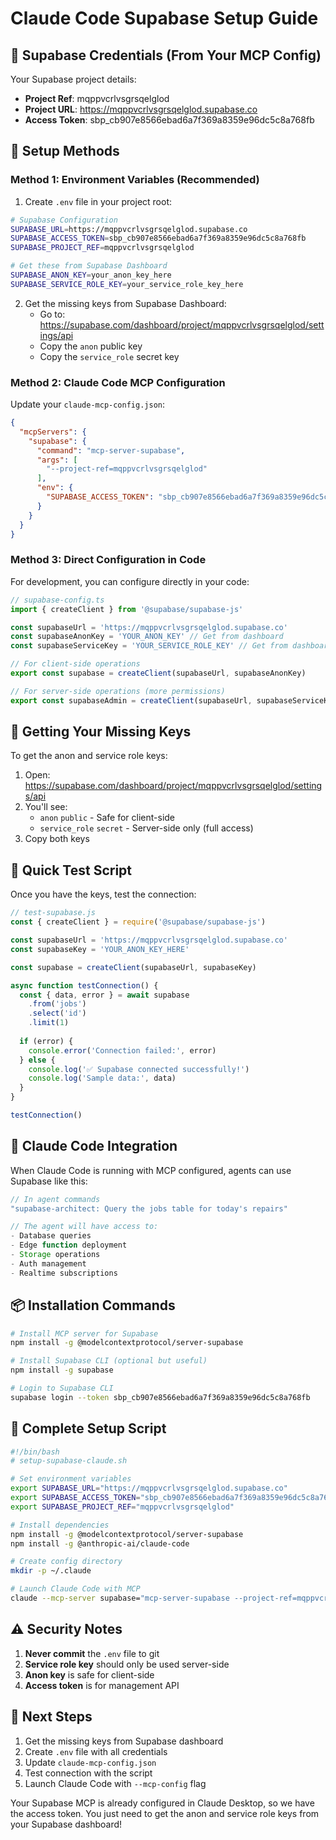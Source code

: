 # Claude Code Supabase Setup Guide

## 🔑 Supabase Credentials (From Your MCP Config)

Your Supabase project details:
- **Project Ref**: mqppvcrlvsgrsqelglod
- **Project URL**: https://mqppvcrlvsgrsqelglod.supabase.co
- **Access Token**: sbp_cb907e8566ebad6a7f369a8359e96dc5c8a768fb

## 🚀 Setup Methods

### Method 1: Environment Variables (Recommended)

1. Create `.env` file in your project root:

```bash
# Supabase Configuration
SUPABASE_URL=https://mqppvcrlvsgrsqelglod.supabase.co
SUPABASE_ACCESS_TOKEN=sbp_cb907e8566ebad6a7f369a8359e96dc5c8a768fb
SUPABASE_PROJECT_REF=mqppvcrlvsgrsqelglod

# Get these from Supabase Dashboard
SUPABASE_ANON_KEY=your_anon_key_here
SUPABASE_SERVICE_ROLE_KEY=your_service_role_key_here
```

2. Get the missing keys from Supabase Dashboard:
   - Go to: https://supabase.com/dashboard/project/mqppvcrlvsgrsqelglod/settings/api
   - Copy the `anon` public key
   - Copy the `service_role` secret key

### Method 2: Claude Code MCP Configuration

Update your `claude-mcp-config.json`:

```json
{
  "mcpServers": {
    "supabase": {
      "command": "mcp-server-supabase",
      "args": [
        "--project-ref=mqppvcrlvsgrsqelglod"
      ],
      "env": {
        "SUPABASE_ACCESS_TOKEN": "sbp_cb907e8566ebad6a7f369a8359e96dc5c8a768fb"
      }
    }
  }
}
```

### Method 3: Direct Configuration in Code

For development, you can configure directly in your code:

```typescript
// supabase-config.ts
import { createClient } from '@supabase/supabase-js'

const supabaseUrl = 'https://mqppvcrlvsgrsqelglod.supabase.co'
const supabaseAnonKey = 'YOUR_ANON_KEY' // Get from dashboard
const supabaseServiceKey = 'YOUR_SERVICE_ROLE_KEY' // Get from dashboard

// For client-side operations
export const supabase = createClient(supabaseUrl, supabaseAnonKey)

// For server-side operations (more permissions)
export const supabaseAdmin = createClient(supabaseUrl, supabaseServiceKey)
```

## 🔐 Getting Your Missing Keys

To get the anon and service role keys:

1. Open: https://supabase.com/dashboard/project/mqppvcrlvsgrsqelglod/settings/api
2. You'll see:
   - `anon` `public` - Safe for client-side
   - `service_role` `secret` - Server-side only (full access)
3. Copy both keys

## 🎯 Quick Test Script

Once you have the keys, test the connection:

```javascript
// test-supabase.js
const { createClient } = require('@supabase/supabase-js')

const supabaseUrl = 'https://mqppvcrlvsgrsqelglod.supabase.co'
const supabaseKey = 'YOUR_ANON_KEY_HERE'

const supabase = createClient(supabaseUrl, supabaseKey)

async function testConnection() {
  const { data, error } = await supabase
    .from('jobs')
    .select('id')
    .limit(1)
  
  if (error) {
    console.error('Connection failed:', error)
  } else {
    console.log('✅ Supabase connected successfully!')
    console.log('Sample data:', data)
  }
}

testConnection()
```

## 🤖 Claude Code Integration

When Claude Code is running with MCP configured, agents can use Supabase like this:

```typescript
// In agent commands
"supabase-architect: Query the jobs table for today's repairs"

// The agent will have access to:
- Database queries
- Edge function deployment
- Storage operations
- Auth management
- Realtime subscriptions
```

## 📦 Installation Commands

```bash
# Install MCP server for Supabase
npm install -g @modelcontextprotocol/server-supabase

# Install Supabase CLI (optional but useful)
npm install -g supabase

# Login to Supabase CLI
supabase login --token sbp_cb907e8566ebad6a7f369a8359e96dc5c8a768fb
```

## 🔧 Complete Setup Script

```bash
#!/bin/bash
# setup-supabase-claude.sh

# Set environment variables
export SUPABASE_URL="https://mqppvcrlvsgrsqelglod.supabase.co"
export SUPABASE_ACCESS_TOKEN="sbp_cb907e8566ebad6a7f369a8359e96dc5c8a768fb"
export SUPABASE_PROJECT_REF="mqppvcrlvsgrsqelglod"

# Install dependencies
npm install -g @modelcontextprotocol/server-supabase
npm install -g @anthropic-ai/claude-code

# Create config directory
mkdir -p ~/.claude

# Launch Claude Code with MCP
claude --mcp-server supabase="mcp-server-supabase --project-ref=mqppvcrlvsgrsqelglod"
```

## ⚠️ Security Notes

1. **Never commit** the `.env` file to git
2. **Service role key** should only be used server-side
3. **Anon key** is safe for client-side
4. **Access token** is for management API

## 🎯 Next Steps

1. Get the missing keys from Supabase dashboard
2. Create `.env` file with all credentials
3. Update `claude-mcp-config.json`
4. Test connection with the script
5. Launch Claude Code with `--mcp-config` flag

Your Supabase MCP is already configured in Claude Desktop, so we have the access token. You just need to get the anon and service role keys from your Supabase dashboard!